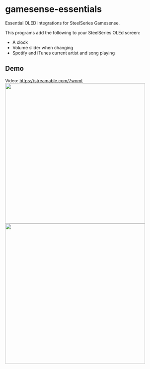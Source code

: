 # gamesense-essentials
Essential OLED integrations for SteelSeries Gamesense.

This programs add the following to your SteelSeries OLEd screen:

- A clock
- Volume slider when changing
- Spotify and iTunes current artist and song playing

## Demo
Video: https://streamable.com/7wnmt
<img src="https://raw.githubusercontent.com/mtricht/gamesense-essentials/master/photos/clock.png" width="450" />  
<img src="https://raw.githubusercontent.com/mtricht/gamesense-essentials/master/photos/volume.png" width="450" />
